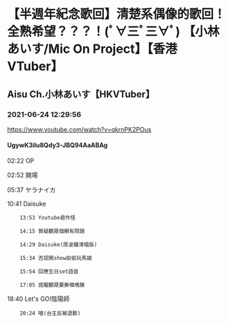 # 【半週年紀念歌回】清楚系偶像的歌回！全熟希望？？？！(ﾟ∀三ﾟ三∀ﾟ) 【小林あいす/Mic On Project】【香港VTuber】

## Aisu Ch.小林あいす【HKVTuber】

### 2021-06-24 12:29:56

https://www.youtube.com/watch?v=qkrnPK2POus

#### UgywK3iIu8Qdy3-JBQ94AaABAg

02:22 OP

02:52 開場

05:37 ヤラナイカ

10:41 Daisuke

		13:53 Youtube君作怪

		14:15 質疑觀眾個網有問題

		14:29 Daisuke(揼波鐘清唱版)

		15:34 否認開show前偷玩馬娘

		15:54 回應生日set語音

		17:05 提醒觀眾要撕嗰塊膜

18:40 Let's GO!陰陽師

		20:24 喵(台主反被退散)

